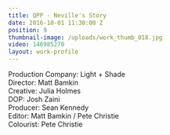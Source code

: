 ```yaml
---
title: QPP - Neville's Story
date: 2016-10-01 11:30:00 Z
position: 9
thumbnail-image: /uploads/work_thumb_018.jpg
video: 146985270
layout: work-profile
---
```


Production Company: Light + Shade<br>
Director: Matt Bamkin<br>
Creative: Julia Holmes<br>
DOP: Josh Zaini<br>
Producer: Sean Kennedy<br>
Editor: Matt Bamkin / Pete Christie<br>
Colourist: Pete Christie<br>